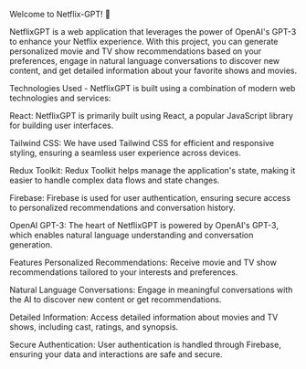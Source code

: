 Welcome to Netflix-GPT! 👋

NetflixGPT is a web application that leverages the power of OpenAI's GPT-3 to enhance your Netflix experience. With this project, you can generate personalized movie and TV show recommendations based on your preferences, engage in natural language conversations to discover new content, and get detailed information about your favorite shows and movies.

Technologies Used -
NetflixGPT is built using a combination of modern web technologies and services:

React: NetflixGPT is primarily built using React, a popular JavaScript library for building user interfaces.

Tailwind CSS: We have used Tailwind CSS for efficient and responsive styling, ensuring a seamless user experience across devices.

Redux Toolkit: Redux Toolkit helps manage the application's state, making it easier to handle complex data flows and state changes.

Firebase: Firebase is used for user authentication, ensuring secure access to personalized recommendations and conversation history.

OpenAI GPT-3: The heart of NetflixGPT is powered by OpenAI's GPT-3, which enables natural language understanding and conversation generation.

Features
Personalized Recommendations: Receive movie and TV show recommendations tailored to your interests and preferences.

Natural Language Conversations: Engage in meaningful conversations with the AI to discover new content or get recommendations.

Detailed Information: Access detailed information about movies and TV shows, including cast, ratings, and synopsis.

Secure Authentication: User authentication is handled through Firebase, ensuring your data and interactions are safe and secure.

